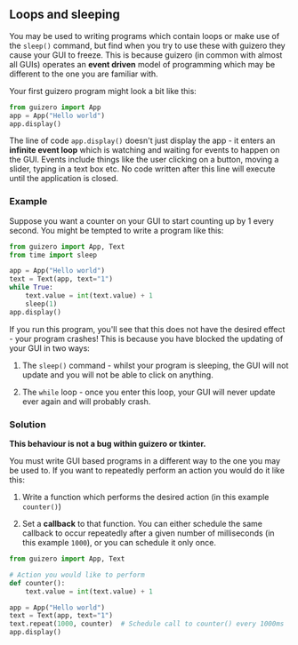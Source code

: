 ## Loops and sleeping

You may be used to writing programs which contain loops or make use of the `sleep()` command, but find when you try to use these with guizero they cause your GUI to freeze. This is because guizero (in common with almost all GUIs) operates an **event driven** model of programming which may be different to the one you are familiar with.

Your first guizero program might look a bit like this:

```python
from guizero import App
app = App("Hello world")
app.display()
```

The line of code `app.display()` doesn't just display the app - it enters an **infinite event loop** which is watching and waiting for events to happen on the GUI. Events include things like the user clicking on a button, moving a slider, typing in a text box etc. No code written after this line will execute until the application is closed.

### Example

Suppose you want a counter on your GUI to start counting up by 1 every second. You might be tempted to write a program like this:

```python
from guizero import App, Text
from time import sleep

app = App("Hello world")
text = Text(app, text="1")
while True:
    text.value = int(text.value) + 1
    sleep(1)
app.display()
```

If you run this program, you'll see that this does not have the desired effect - your program crashes! This is because you have blocked the updating of your GUI in two ways:

1. The `sleep()` command - whilst your program is sleeping, the GUI will not update and you will not be able to click on anything.

2. The `while` loop - once you enter this loop, your GUI will never update ever again and will probably crash.


### Solution

**This behaviour is not a bug within guizero or tkinter.**

You must write GUI based programs in a different way to the one you may be used to. If you want to repeatedly perform an action you would do it like this:

1. Write a function which performs the desired action (in this example `counter()`)

2. Set a **callback** to that function. You can either schedule the same callback to occur repeatedly after a given number of milliseconds (in this example `1000`), or you can schedule it only once.

```python
from guizero import App, Text

# Action you would like to perform
def counter():
    text.value = int(text.value) + 1

app = App("Hello world")
text = Text(app, text="1")
text.repeat(1000, counter)  # Schedule call to counter() every 1000ms
app.display()
```
